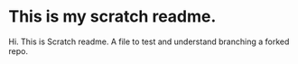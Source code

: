 # This is my scratch readme.
Hi.  This is Scratch readme.  A file to test and understand branching a forked repo.
